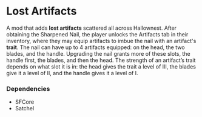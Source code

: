 # Lost Artifacts

A mod that adds **lost artifacts** scattered all across Hallownest. After obtaining the Sharpened Nail, the player unlocks the Artifacts tab in their inventory, where they may equip artifacts to imbue the nail with an artifact's **trait**. The nail can have up to 4 artifacts equipped: on the head, the two blades, and the handle. Upgrading the nail grants more of these slots, the handle first, the blades, and then the head. The strength of an artifact’s trait depends on what slot it is in: the head gives the trait a level of III, the blades give it a level of II, and the handle gives it a level of I.

### Dependencies
- SFCore
- Satchel